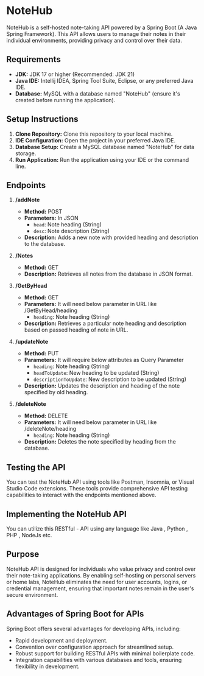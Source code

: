 
# NoteHub

NoteHub is a self-hosted note-taking API powered by a Spring Boot (A Java Spring Framework). This API allows users to manage their notes in their individual environments, providing privacy and control over their data.

## Requirements

- **JDK:** JDK 17 or higher (Recommended: JDK 21)
- **Java IDE:** Intellij IDEA, Spring Tool Suite, Eclipse, or any preferred Java IDE.
- **Database:** MySQL with a database named "NoteHub" (ensure it's created before running the application).

## Setup Instructions

1. **Clone Repository:** Clone this repository to your local machine.
2. **IDE Configuration:** Open the project in your preferred Java IDE.
3. **Database Setup:** Create a MySQL database named "NoteHub" for data storage.
4. **Run Application:** Run the application using your IDE or the command line.

## Endpoints

1. **/addNote**
    - **Method:** POST
    - **Parameters:** In JSON
        - `head`: Note heading (String)
        - `desc`: Note description (String)
    - **Description:** Adds a new note with provided heading and description to the database.

2. **/Notes**
    - **Method:** GET
    - **Description:** Retrieves all notes from the database in JSON format.

3. **/GetByHead**
    - **Method:** GET
    - **Parameters:** It will need below parameter in URL like /GetByHead/heading
        - `heading`: Note heading (String)
    - **Description:** Retrieves a particular note heading and description based on passed heading of note in URL.

4. **/updateNote**
    - **Method:** PUT
    - **Parameters:** It will require below attributes as Query Parameter
        - `heading`: Note heading (String)
        - `headToUpdate`: New heading to be updated (String)
        - `descriptionToUpdate`: New description to be updated (String)
    - **Description:** Updates the description and heading of the note specified by old  heading.

5. **/deleteNote**
    - **Method:** DELETE
    - **Parameters:** It will need below parameter in URL like /deleteNote/heading
        - `heading`: Note heading (String)
    - **Description:** Deletes the note specified by heading from the database.

## Testing the API

You can test the NoteHub API using tools like Postman, Insomnia, or Visual Studio Code extensions. These tools provide comprehensive API testing capabilities to interact with the endpoints mentioned above.

## Implementing the NoteHub API

You can utilize this RESTful - API using any language like Java , Python , PHP , NodeJs etc.

## Purpose

NoteHub API is designed for individuals who value privacy and control over their note-taking applications. By enabling self-hosting on personal servers or home labs, NoteHub eliminates the need for user accounts, logins, or credential management, ensuring that important notes remain in the user's secure environment.

## Advantages of Spring Boot for APIs

Spring Boot offers several advantages for developing APIs, including:
- Rapid development and deployment.
- Convention over configuration approach for streamlined setup.
- Robust support for building RESTful APIs with minimal boilerplate code.
- Integration capabilities with various databases and tools, ensuring flexibility in development.

